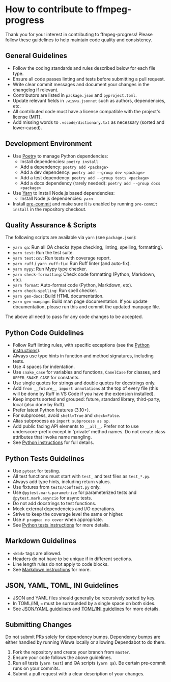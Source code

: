 # How to contribute to ffmpeg-progress

Thank you for your interest in contributing to ffmpeg-progress! Please follow these guidelines to
help maintain code quality and consistency.

## General Guidelines

- Follow the coding standards and rules described below for each file type.
- Ensure all code passes linting and tests before submitting a pull request.
- Write clear commit messages and document your changes in the changelog if relevant.
- Contributors are listed in `package.json` and `pyproject.toml`.
- Update relevant fields in `.wiswa.jsonnet` such as authors, dependencies, etc.
- All contributed code must have a license compatible with the project's license (MIT).
- Add missing words to `.vscode/dictionary.txt` as necessary (sorted and lower-cased).

## Development Environment

- Use [Poetry](https://python-poetry.org/) to manage Python dependencies:
  - Install dependencies: `poetry install`
  - Add a dependency: `poetry add <package>`
  - Add a dev dependency: `poetry add --group dev <package>`
  - Add a test dependency: `poetry add --group tests <package>`
  - Add a docs dependency (rarely needed): `poetry add --group docs <package>`
- Use [Yarn](https://yarnpkg.com/) to install Node.js based dependencies:
  - Install Node.js dependencies: `yarn`
- Install [pre-commit](https://pre-commit.com/) and make sure it is enabled by running
  `pre-commit install` in the repository checkout.

## Quality Assurance & Scripts

The following scripts are available via `yarn` (see `package.json`):

- `yarn qa`: Run all QA checks (type checking, linting, spelling, formatting).
- `yarn test`: Run the test suite.
- `yarn test:cov`: Run tests with coverage report.
- `yarn ruff` / `yarn ruff:fix`: Run Ruff linter (and auto-fix).
- `yarn mypy`: Run Mypy type checker.
- `yarn check-formatting`: Check code formatting (Python, Markdown, etc).
- `yarn format`: Auto-format code (Python, Markdown, etc).
- `yarn check-spelling`: Run spell checker.
- `yarn gen-docs`: Build HTML documentation.
- `yarn gen-manpage`: Build man page documentation. If you update documentation, please run this and
  commit the updated manpage file.

The above all need to pass for any code changes to be accepted.

## Python Code Guidelines

- Follow Ruff linting rules, with specific exceptions (see the [Python instructions]).
- Always use type hints in function and method signatures, including tests.
- Use 4 spaces for indentation.
- Use `snake_case` for variables and functions, `CamelCase` for classes, and `UPPER_SNAKE_CASE` for
  constants.
- Use single quotes for strings and double quotes for docstrings only.
- Add `from __future__ import annotations` at the top of every file (this will be done by Ruff in
  VS Code if you have the extension installed).
- Keep imports sorted and grouped: future, standard library, third-party, local (also done by Ruff).
- Prefer latest Python features (3.10+).
- For subprocess, avoid `shell=True` and `check=False`.
- Alias subprocess as `import subprocess as sp`.
- Add public facing API elements to `__all__`. Prefer not to use underscore-prefix except in 'private'
  method names. Do not create class attributes that invoke name mangling.
- See [Python instructions] for full details.

## Python Tests Guidelines

- Use `pytest` for testing.
- All test functions must start with `test_` and test files as `test_*.py`.
- Always add type hints, including return values.
- Use fixtures from `tests/conftest.py` only.
- Use `@pytest.mark.parametrize` for parameterized tests and `@pytest.mark.asyncio` for async tests.
- Do not add docstrings to test functions.
- Mock external dependencies and I/O operations.
- Strive to keep the coverage level the same or higher.
- Use `# pragma: no cover` when appropriate.
- See [Python tests instructions] for more details.

## Markdown Guidelines

- `<kbd>` tags are allowed.
- Headers do not have to be unique if in different sections.
- Line length rules do not apply to code blocks.
- See [Markdown instructions] for more.

## JSON, YAML, TOML, INI Guidelines

- JSON and YAML files should generally be recursively sorted by key.
- In TOML/INI, `=` must be surrounded by a single space on both sides.
- See [JSON/YAML guidelines] and [TOML/INI guidelines] for more details.

## Submitting Changes

Do not submit PRs solely for dependency bumps. Dependency bumps are either handled by running Wiswa
locally or allowing Dependabot to do them.

1. Fork the repository and create your branch from `master`.
2. Ensure your code follows the above guidelines.
3. Run all tests (`yarn test`) and QA scripts (`yarn qa`). Be certain pre-commit runs on your
   commits.
4. Submit a pull request with a clear description of your changes.

[Markdown instructions]: .github/instructions/markdown.instructions.md
[Python instructions]: .github/instructions/python.instructions.md
[Python tests instructions]: .github/instructions/python-tests.instructions.md
[JSON/YAML guidelines]: .github/instructions/json-yaml.instructions.md
[TOML/INI guidelines]: .github/instructions/toml-ini.instructions.md

